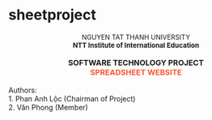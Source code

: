 # sheetproject
<div style="font-size: 13px;" align="center">NGUYEN TAT THANH UNIVERSITY</div>
<div align="center"><strong><span style="font-size: 13px;">NTT Institute of International Education</span></strong></div>
</br>
<div align="center"><strong><span style="font-size: 15px;">SOFTWARE TECHNOLOGY PROJECT</span></strong></div>
<div align="center"><strong><span style="font-size: 15px; color: #FF5733;">SPREADSHEET WEBSITE</span></strong></div>
</br>
Authors:
<br>1. Phan Anh Lộc (Chairman of Project)
<br>2. Văn Phong (Member)


